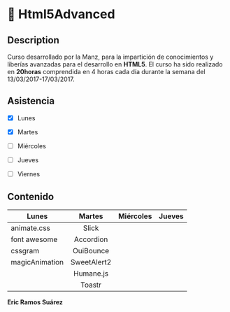 
# :cookie: Html5Advanced      
      

## Description       

 Curso desarrollado por la Manz, para la impartición de conocimientos y liberías avanzadas para el desarrollo en **HTML5**. El curso ha
 sido realizado en **20horas** comprendida en 4 horas cada día durante la semana del 13/03/2017-17/03/2017.
  
  
 ## Asistencia



- [x] Lunes
- [x] Martes
- [ ] Miércoles
- [ ] Jueves
- [ ] Viernes




## Contenido


| Lunes        | Martes           | Miércoles  | Jueves          |
| -------------|:-------------:   | -----:     | --------:       |
| animate.css  | Slick            |            |                 |
| font awesome | Accordion        |            |                 |
| cssgram      | OuiBounce        |            |                 |
| magicAnimation | SweetAlert2    |            |                 |
|              |  Humane.js       |            |                 |
|              |  Toastr          |            |                 |




**Eric Ramos Suárez**                                                                                            
